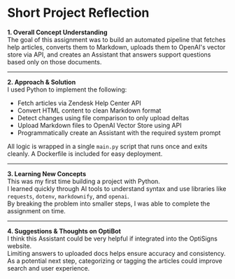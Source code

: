 # Short Project Reflection

**1. Overall Concept Understanding**  
The goal of this assignment was to build an automated pipeline that fetches help articles, converts them to Markdown, uploads them to OpenAI's vector store via API, and creates an Assistant that answers support questions based only on those documents.

---

**2. Approach & Solution**  
I used Python to implement the following:

- Fetch articles via Zendesk Help Center API  
- Convert HTML content to clean Markdown format  
- Detect changes using file comparison to only upload deltas  
- Upload Markdown files to OpenAI Vector Store using API  
- Programmatically create an Assistant with the required system prompt  

All logic is wrapped in a single `main.py` script that runs once and exits cleanly. A Dockerfile is included for easy deployment.

---

**3. Learning New Concepts**  
This was my first time building a project with Python.  
I learned quickly through AI tools to understand syntax and use libraries like `requests`, `dotenv`, `markdownify`, and `openai`.  
By breaking the problem into smaller steps, I was able to complete the assignment on time.

---

**4. Suggestions & Thoughts on OptiBot**  
I think this Assistant could be very helpful if integrated into the OptiSigns website.  
Limiting answers to uploaded docs helps ensure accuracy and consistency.  
As a potential next step, categorizing or tagging the articles could improve search and user experience.
